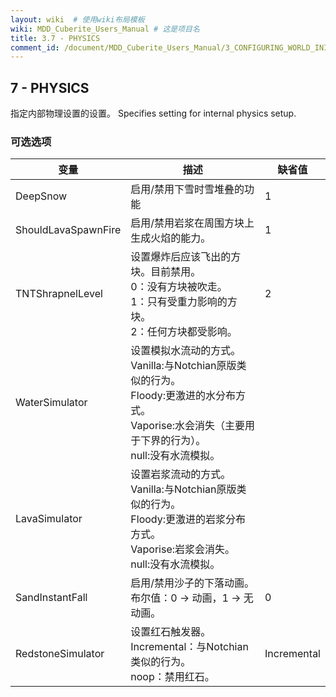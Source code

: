 ```yaml
---
layout: wiki  # 使用wiki布局模板
wiki: MDD_Cuberite_Users_Manual # 这是项目名
title: 3.7 - PHYSICS
comment_id: /document/MDD_Cuberite_Users_Manual/3_CONFIGURING_WORLD_INI/
---
```

## 7 - PHYSICS

指定内部物理设置的设置。
Specifies setting for internal physics setup.

### 可选选项

| 变量 | 描述 | 缺省值 |
| --- | --- | --- |
| DeepSnow | 启用/禁用下雪时雪堆叠的功能 | 1 |
| ShouldLavaSpawnFire | 启用/禁用岩浆在周围方块上生成火焰的能力。 | 1 |
| TNTShrapnelLevel | 设置爆炸后应该飞出的方块。目前禁用。</br>0：没有方块被吹走。</br>1：只有受重力影响的方块。</br>2：任何方块都受影响。 | 2 |
| WaterSimulator | 设置模拟水流动的方式。</br>Vanilla:与Notchian原版类似的行为。</br>Floody:更激进的水分布方式。</br>Vaporise:水会消失（主要用于下界的行为）。</br>null:没有水流模拟。 |
| LavaSimulator | 设置岩浆流动的方式。</br>Vanilla:与Notchian原版类似的行为。</br>Floody:更激进的岩浆分布方式。</br>Vaporise:岩浆会消失。</br>null:没有水流模拟。 |
| SandInstantFall | 启用/禁用沙子的下落动画。</br>布尔值：0 -> 动画，1 -> 无动画。 | 0 |
| RedstoneSimulator | 设置红石触发器。</br>Incremental：与Notchian类似的行为。</br>noop：禁用红石。 | Incremental |
